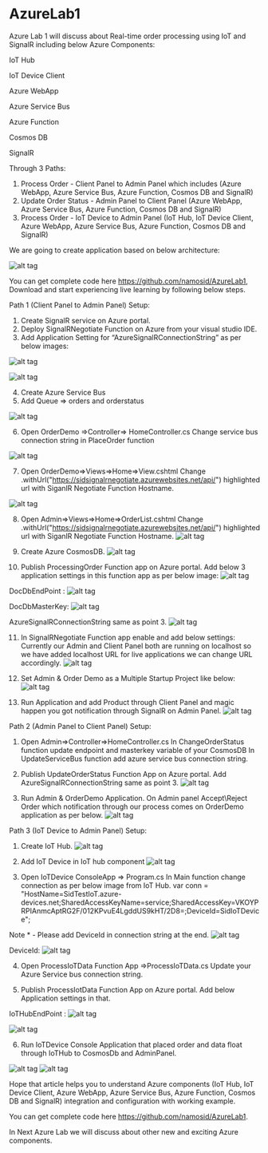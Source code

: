 # AzureLab1
Azure Lab 1 will discuss about Real-time order processing using IoT and SignalR including below Azure Components:

IoT Hub

IoT Device Client

Azure WebApp

Azure Service Bus

Azure Function

Cosmos DB 

SignalR 

Through 3 Paths:
1.	Process Order - Client Panel to Admin Panel which includes (Azure WebApp, Azure Service Bus, Azure Function, Cosmos DB and SignalR)
2.	Update Order Status - Admin Panel to Client Panel (Azure WebApp, Azure Service Bus, Azure Function, Cosmos DB and SignalR)
3.	Process Order - IoT Device to Admin Panel (IoT Hub, IoT Device Client, Azure WebApp, Azure Service Bus, Azure Function, Cosmos DB and SignalR)

We are going to create application based on below architecture:

![alt tag](https://github.com/namosid/AzureLab1/blob/master/AzureLab1%20-%20Architecture.png)

You can get complete code here https://github.com/namosid/AzureLab1, Download and start experiencing live learning by following below steps.

Path 1 (Client Panel to Admin Panel) Setup:
1.	Create SignalR service on Azure portal.
2.	Deploy SignalRNegotiate Function on Azure from your visual studio IDE.
3.	Add Application Setting for “AzureSignalRConnectionString” as per below images:

![alt tag](https://github.com/namosid/AzureLab1/blob/master/Images/Image%201.png)

![alt tag](https://github.com/namosid/AzureLab1/blob/master/Images/Image%202.png)
 
4.	Create Azure Service Bus
5.	Add Queue => orders and orderstatus

![alt tag](https://github.com/namosid/AzureLab1/blob/master/Images/Image%203.png)

6.	Open OrderDemo =>Controller=> HomeController.cs
Change service bus connection string in PlaceOrder function

![alt tag](https://github.com/namosid/AzureLab1/blob/master/Images/Image%204.png)

7.	Open OrderDemo=>Views=>Home=>View.cshtml
Change .withUrl("https://sidsignalrnegotiate.azurewebsites.net/api/") highlighted url with SiganlR Negotiate Function Hostname.

![alt tag](https://github.com/namosid/AzureLab1/blob/master/Images/Image%205.png)

8.	Open Admin=>Views=>Home=>OrderList.cshtml
Change .withUrl("https://sidsignalrnegotiate.azurewebsites.net/api/") highlighted url with SiganlR Negotiate Function Hostname.
![alt tag](https://github.com/namosid/AzureLab1/blob/master/Images/Image%206.png)
 

9.	Create Azure CosmosDB.
![alt tag](https://github.com/namosid/AzureLab1/blob/master/Images/Image%207.png)

10.	Publish ProcessingOrder Function app on Azure portal.
Add below 3 application settings in this function app as per below image:
![alt tag](https://github.com/namosid/AzureLab1/blob/master/Images/Image%208.png)
  

DocDbEndPoint :
![alt tag](https://github.com/namosid/AzureLab1/blob/master/Images/Image%209.png)

DocDbMasterKey:
![alt tag](https://github.com/namosid/AzureLab1/blob/master/Images/Image%2010.png)

AzureSignalRConnectionString same as point 3.
![alt tag](https://github.com/namosid/AzureLab1/blob/master/Images/Image%2011.png)

11.	In SignalRNegotiate Function app enable and add below settings:
Currently our Admin and Client Panel both are running on localhost so we have added localhost URL for live applications we can change URL accordingly.
![alt tag](https://github.com/namosid/AzureLab1/blob/master/Images/Image%2012.png)

12.	Set Admin & Order Demo as a Multiple Startup Project like below:
![alt tag](https://github.com/namosid/AzureLab1/blob/master/Images/Image%2013.png)

13.	Run Application and add Product through Client Panel and magic happen you got notification through SignalR on Admin Panel.
![alt tag](https://github.com/namosid/AzureLab1/blob/master/Images/Image%2014.png)

Path 2 (Admin Panel to Client Panel) Setup:
1.	Open Admin=>Controller=>HomeController.cs
In ChangeOrderStatus function update endpoint and masterkey variable of your CosmosDB
In UpdateServiceBus function add azure service bus connection string.

2.	Publish UpdateOrderStatus Function App on Azure portal.
Add AzureSignalRConnectionString same as point 3.
![alt tag](https://github.com/namosid/AzureLab1/blob/master/Images/Image%2015.png)
 
3.	Run Admin & OrderDemo Application. On Admin panel Accept\Reject Order which notification through our process comes on OrderDemo application as per below.
![alt tag](https://github.com/namosid/AzureLab1/blob/master/Images/Image%2016.png)
 
Path 3 (IoT Device to Admin Panel) Setup:
1.	Create IoT Hub.
![alt tag](https://github.com/namosid/AzureLab1/blob/master/Images/Image%2017.png)
2.	Add IoT Device in IoT hub component
![alt tag](https://github.com/namosid/AzureLab1/blob/master/Images/Image%218.png) 

3.	Open IoTDevice ConsoleApp => Program.cs
In Main function change connection as per below image from IoT Hub.
var conn = "HostName=SidTestIoT.azure-devices.net;SharedAccessKeyName=service;SharedAccessKey=VKOYPRPIAnmcAptRG2F/012KPvuE4LgddUS9kHT/2D8=;DeviceId=SidIoTDevice";

Note * - Please add DeviceId in connection string at the end.
![alt tag](https://github.com/namosid/AzureLab1/blob/master/Images/Image%2019.png)

DeviceId:
![alt tag](https://github.com/namosid/AzureLab1/blob/master/Images/Image%2020.png)

4.	Open ProcessIoTData Function App =>ProcessIoTData.cs
Update your Azure Service bus connection string.

5.	Publish ProcessIotData Function App on Azure portal.
Add below Application settings in that.

IoTHubEndPoint :
![alt tag](https://github.com/namosid/AzureLab1/blob/master/Images/Image%2021.png)

![alt tag](https://github.com/namosid/AzureLab1/blob/master/Images/Image%2022.png)

6.	Run IoTDevice Console Application that placed order and data float through IoTHub to CosmosDb and AdminPanel.

![alt tag](https://github.com/namosid/AzureLab1/blob/master/Images/Image%2023.png)
![alt tag](https://github.com/namosid/AzureLab1/blob/master/Images/Image%2024.png)
 
Hope that article helps you to understand Azure components (IoT Hub, IoT Device Client, Azure WebApp, Azure Service Bus, Azure Function, Cosmos DB and SignalR) integration and configuration with working example.

You can get complete code here https://github.com/namosid/AzureLab1.

In Next Azure Lab we will discuss about other new and exciting Azure components.

